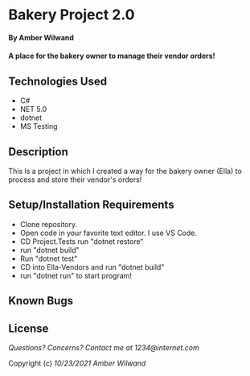 # Bakery Project 2.0

#### By **Amber Wilwand**

#### A place for the bakery owner to manage their vendor orders!

## Technologies Used

- C#
- NET 5.0
- dotnet
- MS Testing

## Description

This is a project in which I created a way for the bakery owner (Ella) to process and store their vendor's orders!

## Setup/Installation Requirements

- Clone repository.
- Open code in your favorite text editor. I use VS Code.
- CD Project.Tests run "dotnet restore"
- run "dotnet build"
- Run "dotnet test"
- CD into Ella-Vendors and run "dotnet build"
- run "dotnet run" to start program!

## Known Bugs

## License

_Questions? Concerns? Contact me at 1234@internet.com_

Copyright (c) _10/23/2021_ _Amber Wilwand_
